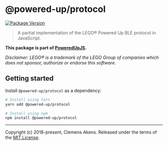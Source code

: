 # @powered-up/protocol

[![Package Version](https://img.shields.io/npm/v/@powered-up/protocol.svg)](https://yarnpkg.com/en/package/@powered-up/protocol)

> A partial implementation of the LEGO® Powered Up BLE protocol in JavaScript.

**This package is part of
[PoweredUpJS](https://github.com/clebert/powered-up).**

_Disclaimer: LEGO® is a trademark of the LEGO Group of companies which does not
sponsor, authorize or endorse this software._

## Getting started

Install `@powered-up/protocol` as a dependency:

```sh
# Install using Yarn
yarn add @powered-up/protocol
```

```sh
# Install using npm
npm install @powered-up/protocol
```

---

Copyright (c) 2018-present, Clemens Akens. Released under the terms of the
[MIT License](https://github.com/clebert/powered-up/blob/master/LICENSE).

